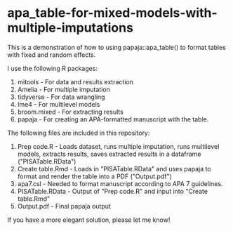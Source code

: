 # apa_table-for-mixed-models-with-multiple-imputations
This is a demonstration of how to using papaja::apa_table() to format tables with fixed and random effects. 

I use the following R packages: 
1. mitools - For data and results extraction
2. Amelia - For multiple imputation
3. tidyverse - For data wrangling
4. lme4 - For multilevel models
5. broom.mixed - For extracting results
6. papaja - For creating an APA-formatted manuscript with the table.

The following files are included in this repository:
1. Prep code.R - Loads dataset, runs multiple imputation, runs multilevel models, extracts results, saves extracted results in a dataframe ("PISATable.RData")
2. Create table.Rmd - Loads in "PISATable.RData" and uses papaja to format and render the table into a PDF ("Output.pdf")
3. apa7.csl - Needed to format manuscript according to APA 7 guidelines. 
4. PISATable.RData - Output of "Prep code.R" and input into "Create table.Rmd"
5. Output.pdf - Final papaja output

If you have a more elegant solution, please let me know! 


